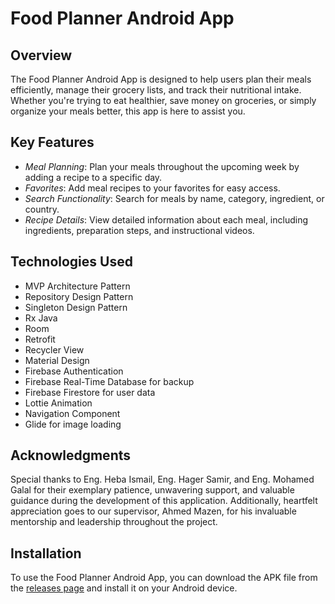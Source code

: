 # Food Planner Android App

## Overview

The Food Planner Android App is designed to help users plan their meals efficiently, manage their grocery lists, and track their nutritional intake. Whether you're trying to eat healthier, save money on groceries, or simply organize your meals better, this app is here to assist you.

## Key Features

- *Meal Planning*: Plan your meals throughout the upcoming week by adding a recipe to a specific day.
- *Favorites*: Add meal recipes to your favorites for easy access.
- *Search Functionality*: Search for meals by name, category, ingredient, or country.
- *Recipe Details*: View detailed information about each meal, including ingredients, preparation steps, and instructional videos.

## Technologies Used

- MVP Architecture Pattern
- Repository Design Pattern
- Singleton Design Pattern
- Rx Java
- Room
- Retrofit
- Recycler View
- Material Design
- Firebase Authentication
- Firebase Real-Time Database for backup
- Firebase Firestore for user data
- Lottie Animation
- Navigation Component
- Glide for image loading


## Acknowledgments

Special thanks to Eng. Heba Ismail, Eng. Hager Samir, and Eng. Mohamed Galal for their exemplary patience, unwavering support, and valuable guidance during the development of this application. Additionally, heartfelt appreciation goes to our supervisor, Ahmed Mazen, for his invaluable mentorship and leadership throughout the project.

## Installation

To use the Food Planner Android App, you can download the APK file from the [releases page](https://drive.google.com/file/d/1CLr1ogJrmqr_sIQpcdW_1TKr4PYkgHfg/view?usp=sharing) and install it on your Android device.

